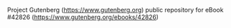 Project Gutenberg (https://www.gutenberg.org) public repository for eBook #42826 (https://www.gutenberg.org/ebooks/42826)
